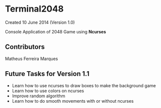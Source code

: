 # Terminal2048

Created 10 June 2014 (Version 1.0)

Console Application of 2048 Game using **Ncurses**

## Contributors

Matheus Ferreira Marques

## Future Tasks for Version 1.1

+ Learn how to use ncurses to draw boxes to make the background game
+ Learn how to use colors on ncurses
+ Improve random algorithm
+ Learn how to do smooth movements with or without ncurses
